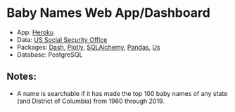 # Baby Names Web App/Dashboard
- App: [Heroku](https://us-babynames.herokuapp.com/)
- Data: [US Social Security Office](https://www.ssa.gov/oact/babynames/)
- Packages: [Dash](https://plotly.com/), [Plotly](https://plotly.com/), [SQLAlchemy](https://www.sqlalchemy.org/), [Pandas](https://pandas.pydata.org/), [Us](https://github.com/unitedstates/python-us)
- Database: PostgreSQL

## Notes:
- A name is searchable if it has made the top 100 baby names of any state (and District of Columbia) from 1960 through 2019.
